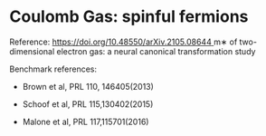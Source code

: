# Coulomb Gas: spinful fermions

Reference: [https://doi.org/10.48550/arXiv.2105.08644 ](https://arxiv.org/abs/2201.03156) m∗ of two-dimensional electron gas: a neural canonical transformation study


Benchmark references: 

- Brown et al, PRL 110, 146405(2013)

- Schoof et al, PRL 115,130402(2015)

- Malone et al, PRL 117,115701(2016)

